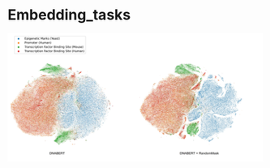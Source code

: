 # Embedding_tasks
![task_embedding](https://github.com/ChaoqiLiang/Embedding_tasks/blob/main/task_embedding.jpg)
